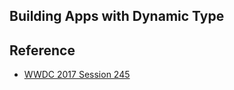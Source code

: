 ## Building Apps with Dynamic Type

## Reference

- [WWDC 2017 Session 245](https://developer.apple.com/videos/play/wwdc2017/245/)
